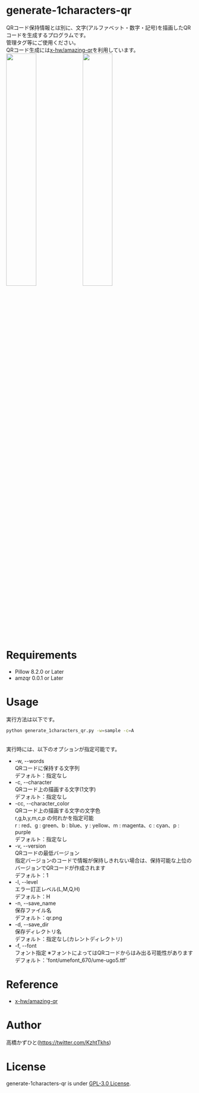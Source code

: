 # generate-1characters-qr
QRコード保持情報とは別に、文字(アルファベット・数字・記号)を描画したQRコードを生成するプログラムです。<br>
管理タグ等にご使用ください。<br>
QRコード生成には[x-hw/amazing-qr](https://github.com/x-hw/amazing-qr)を利用しています。<br>
<img src="https://user-images.githubusercontent.com/37477845/122433251-02fa3a80-cfd1-11eb-9c6c-a85354465338.png" width="40%"> <img src="https://user-images.githubusercontent.com/37477845/122433246-01c90d80-cfd1-11eb-9e83-cb416a690b66.png" width="40%"> 

# Requirements
* Pillow 8.2.0 or Later
* amzqr 0.0.1 or Later

# Usage
実行方法は以下です。<br>
```bash
python generate_1characters_qr.py -w=sample -c=A
```
<br>
実行時には、以下のオプションが指定可能です。

* -w, --words<br>
QRコードに保持する文字列<br>
デフォルト：指定なし
* -c, --character<br>
QRコード上の描画する文字(1文字)<br>
デフォルト：指定なし
* -cc, --character_color<br>
QRコード上の描画する文字の文字色<br>r,g,b,y,m,c,p の何れかを指定可能<br>r : red、g : green、b : blue、y : yellow、m : magenta、c : cyan、p : purple<br>
デフォルト：指定なし
* -v, --version<br>
QRコードの最低バージョン<br>指定バージョンのコードで情報が保持しきれない場合は、保持可能な上位のバージョンでQRコードが作成されます<br>
デフォルト：1
* -l, --level<br>
エラー訂正レベル(L,M,Q,H)<br>
デフォルト：H
* -n, --save_name<br>
保存ファイル名<br>
デフォルト：qr.png
* -d, --save_dir<br>
保存ディレクトリ名<br>
デフォルト：指定なし(カレントディレクトリ)
* -f, --font<br>
フォント指定 ※フォントによってはQRコードからはみ出る可能性があります<br>
デフォルト：'font/umefont_670/ume-ugo5.ttf'

# Reference
* [x-hw/amazing-qr](https://github.com/x-hw/amazing-qr)

# Author
高橋かずひと(https://twitter.com/KzhtTkhs)
 
# License 
generate-1characters-qr is under [GPL-3.0 License](LICENSE).
